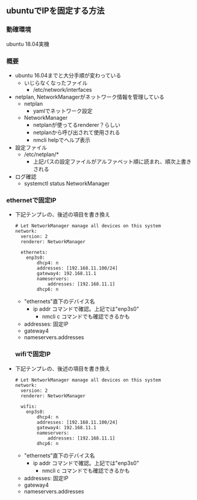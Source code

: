 ## ubuntuでIPを固定する方法

### 動確環境

ubuntu 18.04実機

### 概要

* ubuntu 16.04までと大分手順が変わっている
  * いじらなくなったファイル
    * /etc/network/interfaces
* netplan, NetworkManagerがネットワーク情報を管理している
  * netplan
    * yamlでネットワーク設定
  * NetworkManager
    * netplanが使ってるrenderer？らしい
    * netplanから呼び出されて使用される
    * nmcli helpでヘルプ表示
* 設定ファイル
  * /etc/netplan/*
    * 上記パスの設定ファイルがアルファベット順に読まれ、順次上書きされる
* ログ確認
  * systemctl status NetworkManager

### ethernetで固定IP

* 下記テンプレの、後述の項目を書き換え
  ```
  # Let NetworkManager manage all devices on this system
  network:
    version: 2
    renderer: NetworkManager

    ethernets:
      enp3s0:
          dhcp4: n
          addresses: [192.168.11.100/24]
          gateway4: 192.168.11.1
          nameservers:
              addresses: [192.168.11.1]
          dhcp6: n
  ```
  * "ethernets"直下のデバイス名
    * ip addr コマンドで確認。上記では"enp3s0"
      * nmcli c コマンドでも確認できるかも
  * addresses: 固定IP
  * gateway4
  * nameservers.addresses

  ### wifiで固定IP

* 下記テンプレの、後述の項目を書き換え
  ```
  # Let NetworkManager manage all devices on this system
  network:
    version: 2
    renderer: NetworkManager

    wifis:
      enp3s0:
          dhcp4: n
          addresses: [192.168.11.100/24]
          gateway4: 192.168.11.1
          nameservers:
              addresses: [192.168.11.1]
          dhcp6: n
  ```
  * "ethernets"直下のデバイス名
    * ip addr コマンドで確認。上記では"enp3s0"
      * nmcli c コマンドでも確認できるかも
  * addresses: 固定IP
  * gateway4
  * nameservers.addresses